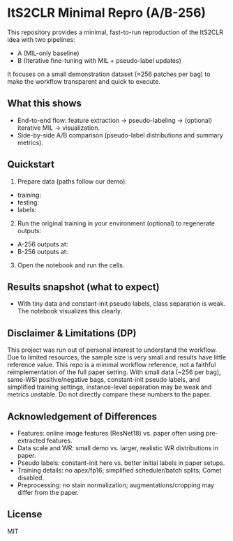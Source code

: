 # ItS2CLR Minimal Repro (A/B-256)

This repository provides a minimal, fast-to-run reproduction of the ItS2CLR idea with two pipelines:
- A (MIL-only baseline)
- B (Iterative fine-tuning with MIL + pseudo-label updates)

It focuses on a small demonstration dataset (≈256 patches per bag) to make the workflow transparent and quick to execute.

## What this shows
- End-to-end flow: feature extraction → pseudo-labeling → (optional) iterative MIL → visualization.
- Side-by-side A/B comparison (pseudo-label distributions and summary metrics).

## Quickstart
1) Prepare data (paths follow our demo):
- training: 
- testing: 
- labels: 

2) Run the original training in your environment (optional) to regenerate outputs:
- A-256 outputs at: 
- B-256 outputs at: 

3) Open the notebook  and run the cells.

## Results snapshot (what to expect)
- With tiny data and constant-init pseudo labels, class separation is weak. The notebook visualizes this clearly.

## Disclaimer & Limitations (DP)
This project was run out of personal interest to understand the workflow. Due to limited resources, the sample size is very small and results have little reference value. This repo is a minimal workflow reference, not a faithful reimplementation of the full paper setting. With small data (~256 per bag), same-WSI positive/negative bags, constant-init pseudo labels, and simplified training settings, instance-level separation may be weak and metrics unstable. Do not directly compare these numbers to the paper.

## Acknowledgement of Differences
- Features: online image features (ResNet18) vs. paper often using pre-extracted features.
- Data scale and WR: small demo vs. larger, realistic WR distributions in paper.
- Pseudo labels: constant-init here vs. better initial labels in paper setups.
- Training details: no apex/fp16; simplified scheduler/batch splits; Comet disabled.
- Preprocessing: no stain normalization; augmentations/cropping may differ from the paper.

## License
MIT
